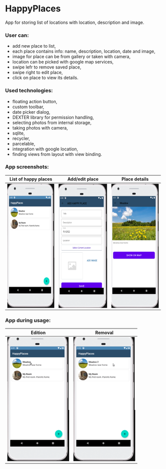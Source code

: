 # HappyPlaces
App for storing list of locations with location, description and image.

<h3>User can:</h3>

- add new place to list,
- each place contains info: name, description, location, date and image,
- image for place can be from gallery or taken with camera,
- location can be picked with google map services,
- swipe lefr to remove saved place,
- swipe right to edit place,
- click on place to view its details.

<h3>Used technologies:</h3>

- floating action button,
- custom toolbar,
- date picker dialog,
- DEXTER library for permission handling,
- selecting photos from internal storage,
- taking photos with camera,
- sqlite,
- recycler,
- parcelable,
- integration with google location,
- finding views from layout with view binding.

<h3>App screenshots:</h3>

List of happy places          |  Add/edit place | Place details
:-------------------------:|:-------------------------:|:-------------------------:
<img src="HappyPlacePlacesList.png" width="200" height="400">  | <img src="HappyPlaceAddEditScreen.png" width="200" height="400"> | <img src="HappyPlacePlaceDetail.png" width="200" height="400"> 

<h3>App during usage:</h3>

Edition           |  Removal
:-------------------------:|:-------------------------:
<img src="HappyPlaceEdit.gif" width="200" height="400">  |  <img src="HappyPlaceRemovePlace.gif" width="200" height="400"> 
